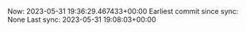 Now: 2023-05-31 19:36:29.467433+00:00 Earliest commit since sync: None Last sync: 2023-05-31 19:08:03+00:00
